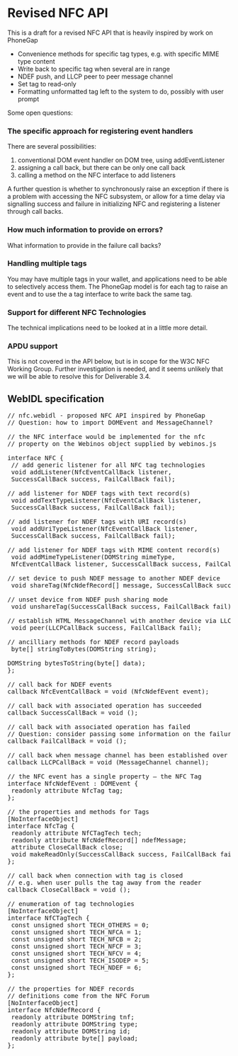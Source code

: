Revised NFC API
===============

This is a draft for a revised NFC API that is heavily inspired by work on PhoneGap

-   Convenience methods for specific tag types, e.g. with specific MIME type content
-   Write back to specific tag when several are in range
-   NDEF push, and LLCP peer to peer message channel
-   Set tag to read-only
-   Formatting unformatted tag left to the system to do, possibly with user prompt

Some open questions:

### The specific approach for registering event handlers

There are several possibilities:

1.  conventional DOM event handler on DOM tree, using addEventListener
2.  assigning a call back, but there can be only one call back
3.  calling a method on the NFC interface to add listeners

A further question is whether to synchronously raise an exception if there is a problem with accessing the NFC subsystem, or allow for a time delay via signalling success and failure in initializing NFC and registering a listener through call backs.

### How much information to provide on errors?

What information to provide in the failure call backs?

### Handling multiple tags

You may have multiple tags in your wallet, and applications need to be able to selectively access them. The PhoneGap model is for each tag to raise an event and to use the a tag interface to write back the same tag.

### Support for different NFC Technologies

The technical implications need to be looked at in a little more detail.

### APDU support

This is not covered in the API below, but is in scope for the W3C NFC Working Group. Further investigation is needed, and it seems unlikely that we will be able to resolve this for Deliverable 3.4.

WebIDL specification
--------------------

<pre>
// nfc.webidl - proposed NFC API inspired by PhoneGap
// Question: how to import DOMEvent and MessageChannel?

// the NFC interface would be implemented for the nfc
// property on the Webinos object supplied by webinos.js

interface NFC {
 // add generic listener for all NFC tag technologies
 void addListener(NfcEventCallBack listener,
 SuccessCallBack success, FailCallBack fail);

// add listener for NDEF tags with text record(s)
 void addTextTypeListener(NfcEventCallBack listener,
 SuccessCallBack success, FailCallBack fail);

// add listener for NDEF tags with URI record(s)
 void addUriTypeListener(NfcEventCallBack listener,
 SuccessCallBack success, FailCallBack fail);

// add listener for NDEF tags with MIME content record(s)
 void addMimeTypeListener(DOMString mimeType,
 NfcEventCallBack listener, SuccessCallBack success, FailCallBack fail);

// set device to push NDEF message to another NDEF device
 void shareTag(NfcNdefRecord[] message, SuccessCallBack success, FailCallBack fail);

// unset device from NDEF push sharing mode
 void unshareTag(SuccessCallBack success, FailCallBack fail);

// establish HTML MessageChannel with another device via LLCP
 void peer(LLCPCallBack success, FailCallBack fail);

// ancilliary methods for NDEF record payloads
 byte[] stringToBytes(DOMString string);

DOMString bytesToString(byte[] data);
};

// call back for NDEF events
callback NfcEventCallBack = void (NfcNdefEvent event);

// call back with associated operation has succeeded
callback SuccessCallBack = void ();

// call back with associated operation has failed
// Question: consider passing some information on the failure
callback FailCallBack = void ();

// call back when message channel has been established over LLCP
callback LLCPCallBack = void (MessageChannel channel);

// the NFC event has a single property — the NFC Tag
interface NfcNdefEvent : DOMEvent {
 readonly attribute NfcTag tag;
};

// the properties and methods for Tags
[NoInterfaceObject]
interface NfcTag {
 readonly attribute NfCTagTech tech;
 readonly attribute NfcNdefRecord[] ndefMessage;
 attribute CloseCallBack close;
 void makeReadOnly(SuccessCallBack success, FailCallBack fail);
};

// call back when connection with tag is closed
// e.g. when user pulls the tag away from the reader
callback CloseCallBack = void ();

// enumeration of tag technologies
[NoInterfaceObject]
interface NfCTagTech {
 const unsigned short TECH_OTHERS = 0;
 const unsigned short TECH_NFCA = 1;
 const unsigned short TECH_NFCB = 2;
 const unsigned short TECH_NFCF = 3;
 const unsigned short TECH_NFCV = 4;
 const unsigned short TECH_ISODEP = 5;
 const unsigned short TECH_NDEF = 6;
};

// the properties for NDEF records
// definitions come from the NFC Forum
[NoInterfaceObject]
interface NfcNdefRecord {
 readonly attribute DOMString tnf;
 readonly attribute DOMString type;
 readonly attribute DOMString id;
 readonly attribute byte[] payload;
};
</pre>

